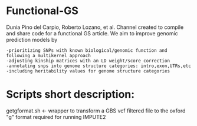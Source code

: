# Functional-GS
Dunia Pino del Carpio, Roberto Lozano, et al.
Channel created to compile and share code for a functional GS article.
	We aim to improve genomic prediction models by
	
	-prioritizing SNPs with known biological/genomic function and following a multikernel approach
	-adjusting kinship matrices with an LD weight/score correction
	-annotating snps into genome structure categories: intro,exon,UTRs,etc	
	-including heritability values for genome structure categories



# Scripts short description:

getgformat.sh <- wrapper to transform a GBS vcf filtered file to the oxford "g" format required for running IMPUTE2
